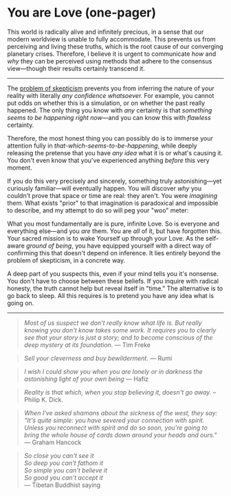 
# You are Love (one-pager)

This world is radically alive and infinitely precious, in a sense that our modern worldview is unable to fully accommodate. This prevents us from perceiving and living these truths, which is the root cause of our converging planetary crises. Therefore, I believe it is urgent to communicate _how_ and _why_ they can be perceived using methods that adhere to the consensus view—though their results certainly transcend it.

---

The [problem of skepticism](radical-skepticism.md) prevents you from inferring the nature of your reality with literally _any confidence whatsoever._ For example, you cannot put odds on whether this is a simulation, or on whether the past really happened. The only thing you know with _any_ certainty is that _something seems to be happening right now_—and you can know this with _flawless_ certainty.

Therefore, the most honest thing you can possibly do is to immerse your attention fully in _that-which-seems-to-be-happening_, while deeply releasing the pretense that you have _any idea_ what it is or what's causing it. You don't even know that you've experienced anything _before_ this very moment.

If you do this very precisely and sincerely, something truly astonishing—yet curiously familiar—will eventually happen. You will discover _why_ you couldn't prove that space or time are real: they aren't. You were _imagining_ them. What exists "prior" to that imagination is paradoxical and impossible to describe, and my attempt to do so will peg your "woo" meter:

What you most fundamentally are is pure, infinite Love. So is everyone and everything else—and you _are_ them. You are _all_ of it, but have forgotten this. Your sacred mission is to wake Yourself up through your Love. As the self-aware _ground of being_, you have equipped yourself with a direct way of confirming this that doesn't depend on inference. It lies entirely beyond the problem of skepticism, in a concrete way.

A deep part of you suspects this, even if your mind tells you it's nonsense. You don't have to choose between these beliefs. If you inquire with radical honesty, the truth cannot help but reveal itself in "time." The alternative is to go back to sleep. All this requires is to pretend you have any idea what is going on.

---

> _Most of us suspect we don’t really know what life is. But really knowing you don't know takes some work. It requires you to clearly see that your story is just a story; and to become conscious of the deep mystery at its foundation._ — Tim Freke

> _Sell your cleverness and buy bewilderment._ — Rumi

> _I wish I could show you when you are lonely or in darkness the astonishing light of your own being_ — Hafiz

> _Reality is that which, when you stop believing it, doesn't go away._ – Philip K. Dick.

> _When I've asked shamans about the sickness of the west, they say: "It's quite simple: you have severed your connection with spirit. Unless you reconnect with spirit and do so soon, you're going to bring the whole house of cards down around your heads and ours."_ — Graham Hancock

> *So close you can't see it <br/>
> So deep you can't fathom it <br/>
> So simple you can't believe it <br/>
> So good you can't accept it* <br/>
> — Tibetan Buddhist saying




